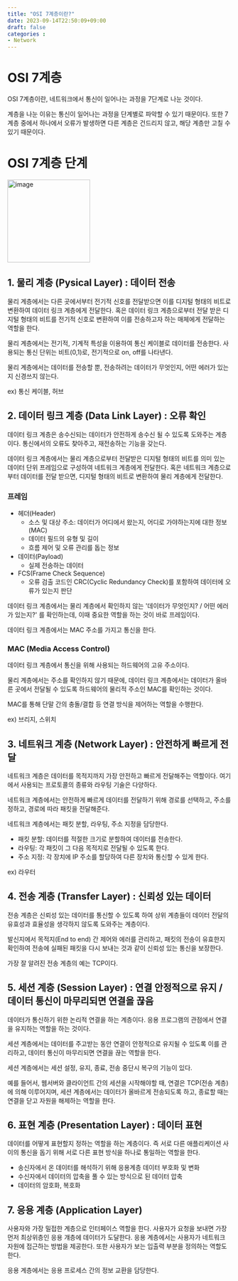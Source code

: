 ```yaml
---
title: "OSI 7계층이란?"
date: 2023-09-14T22:50:09+09:00
draft: false
categories :
- Network
---
```


# OSI 7계층
OSI 7계층이란, 네트워크에서 통신이 일어나는 과정을 7단계로 나눈 것이다.

계층을 나눈 이유는 통신이 일어나는 과정을 단계별로 파악할 수 있기 때문이다. 또한 7계층 중에서 하나에서 오류가 발생하면 다른 계층은 건드리지 않고, 해당 계층만 고칠 수 있기 때문이다.

# OSI 7계층 단계
<img width="186" alt="image" src="https://github.com/yumin00/blog/assets/130362583/273a3147-618c-4600-955a-68d2510bafda">

## 1. 물리 계층 (Pysical Layer) : 데이터 전송
물리 계층에서는 다른 곳에서부터 전기적 신호를 전달받으면 이를 디지털 형태의 비트로 변환하여 데이터 링크 계층에게 전달한다.
혹은 데이터 링크 계층으로부터 전달 받은 디지털 형태의 비트를 전기적 신호로 변환하여 이를 전송하고자 하는 매체에게 전달하는 역할을 한다. 

물리 계층에서는 전기적, 기계적 특성을 이용하여 통신 케이블로 데이터를 전송한다. 사용되는 통신 단위는 비트(0,1)로, 전기적으로 on, off를 나타낸다.

물리 계층에서는 데이터를 전송할 뿐, 전송하려는 데이터가 무엇인지, 어떤 에러가 있는지 신경쓰지 않는다.

ex) 통신 케이블, 허브


## 2. 데이터 링크 계층 (Data Link Layer) :  오류 확인
데이터 링크 계층은 송수신되는 데이터가 안전하게 송수신 될 수 있도록 도와주는 계층이다. 통신에서의 오류도 찾아주고, 재전송하는 기능을 갖는다.

데이터 링크 계층에서는 물리 계층으로부터 전달받은 디지털 형태의 비트를 의미 있는 데이터 단위 프레임으로 구성하여 네트워크 계층에게 전달한다.
혹은 네트워크 계층으로부터 데이터를 전달 받으면, 디지털 형태의 비트로 변환하여 물리 계층에게 전달한다.

### 프레임
- 헤더(Header)
  - 소스 및 대상 주소: 데이터가 어디에서 왔는지, 어디로 가야하는지에 대한 정보 (MAC)
  - 데이터 필드의 유형 및 길이
  - 흐름 제어 및 오류 관리를 돕는 정보
- 데이터(Payload)
  - 실제 전송하는 데이터
- FCS(Frame Check Sequence)
  - 오류 검출 코드인 CRC(Cyclic Redundancy Check)를 포함하여 데이터에 오류가 있는지 판단

데이터 링크 계층에서는 물리 계층에서 확인하지 않는 '데이터가 무엇인지? / 어떤 에러가 있는지?' 를 확인하는데, 이때 중요한 역할을 하는 것이 바로 프레임이다.

데이터 링크 계층에서는 MAC 주소를 가지고 통신을 한다.

### MAC (Media Access Control)
데이터 링크 계층에서 통신을 위해 사용되는 하드웨어의 고유 주소이다.

물리 계층에서는 주소를 확인하지 않기 때문에, 데이터 링크 계층에서는 데이터가 올바른 곳에서 전달될 수 있도록 하드웨어의 물리적 주소인 MAC를 확인하는 것이다.

MAC를 통해 단말 간의 충돌/결합 등 연결 방식을 제어하는 역할을 수행한다.

ex) 브리지, 스위치

## 3. 네트워크 계층 (Network Layer) : 안전하게 빠르게 전달
네트워크 계층은 데이터를 목적지까지 가장 안전하고 빠르게 전달해주는 역할이다. 여기에서 사용되는 프로토콜의 종류와 라우팅 기술은 다양하다.

네트워크 계층에서는 안전하게 빠르게 데이터를 전달하기 위해 경로를 선택하고, 주소를 정하고, 경로에 따라 패킷을 전달해준다.

네트워크 계층에서는 패킷 분할, 라우팅, 주소 지정을 담당한다.

- 패킷 분할: 데이터를 적절한 크기로 분할하여 데이터를 전송한다.
- 라우팅: 각 패킷이 그 다음 목적지로 전달될 수 있도록 한다.
- 주소 지정: 각 장치에 IP 주소를 할당하여 다른 장치와 통신할 수 있게 한다.

ex) 라우터

## 4. 전송 계층 (Transfer Layer) : 신뢰성 있는 데이터
전송 계층은 신뢰성 있는 데이터를 통신할 수 있도록 하여 상위 계층들이 데이터 전달의 유효성과 효율성을 생각하지 않도록 도와주는 계층이다.
 
발신지에서 목적지(End to end) 간 제어와 에러를 관리하고, 패킷의 전송이 유효한지 확인하여 전송에 실패된 패킷을 다시 보내는 것과 같이 신뢰성 있는 통신을 보장한다.

가장 잘 알려진 전송 계층의 예는 TCP이다.

## 5. 세션 계층 (Session Layer) : 연결 안정적으로 유지 / 데이터 통신이 마무리되면 연결을 끊음
데이터가 통신하기 위한 논리적 연결을 하는 계층이다. 응용 프로그램의 관점에서 연결을 유지하는 역할을 하는 것이다.

세션 계층에서는 데이터를 주고받는 동안 연결이 안정적으로 유지될 수 있도록 이를 관리하고, 데이터 통신이 마무리되면 연결을 끊는 역할을 한다.

세션 계층에서는 세션 설정, 유지, 종료, 전송 중단시 복구의 기능이 있다.

예를 들어서, 웹서버와 클라이언트 간의 세션을 시작해야할 때, 연결은 TCP(전송 계층)에 의해 이루어지며, 세션 계층에서는 데이터가 올바르게 전송되도록 하고, 종료할 때는 연결을 닫고 자원을 해제하는 역할을 한다.

## 6. 표현 계층 (Presentation Layer) : 데이터 표현 
데이터를 어떻게 표현할지 정하는 역할을 하는 계층이다. 즉 서로 다른 애플리케이션 사이의 통신을 돕기 위해 서로 다른 표현 방식을 하나로 통일하는 역할을 한다.

- 송신자에서 온 데이터를 해석하기 위해 응용계층 데이터 부호화 및 변화
- 수신자에서 데이터의 압축을 풀 수 있는 방식으로 된 데이터 압축
- 데이터의 암호화, 복호화

## 7. 응용 계층 (Application Layer)
사용자와 가장 밀접한 계층으로 인터페이스 역할을 한다. 사용자가 요청을 보내면 가장 먼저 최상위층인 응용 걔층에 데이터가 도달한다. 응용 계층에서는 사용자가 네트워크 자원에 접근하는 방법을 제공한다. 또한 사용자가 보는 입출력 부분을 정의하는 역할도 한다.

응용 계층에서는 응용 프로세스 간의 정보 교환을 담당한다.

